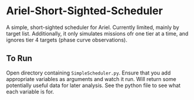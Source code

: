 # Ariel-Short-Sighted-Scheduler
A simple, short-sighted scheduler for Ariel.
Currently limited, mainly by target list. Additionally, it only simulates missions ofr one tier at a time, and ignores tier 4 targets (phase curve observations).

## To Run
Open directory containing ```SimpleScheduler.py```. Ensure that you add appropriate variables as arguments and watch it run. Will return some potentially useful data for later analysis. See the python file to see what each variable is for.
